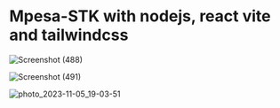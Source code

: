 # Mpesa-STK with nodejs, react vite and tailwindcss
![Screenshot (488)](https://github.com/user-attachments/assets/efc14319-fbbd-4520-b91f-c489c2506163)

![Screenshot (491)](https://github.com/user-attachments/assets/c84edcdd-1e9f-4626-a0b4-99638c32334a)

![photo_2023-11-05_19-03-51](https://github.com/eroom8/Mpesa-STK/assets/89536199/428a2e23-9f06-4f5c-9add-7b69b4deb919)
